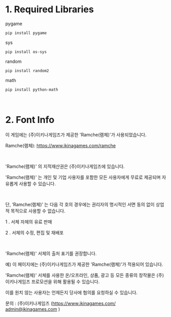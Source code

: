 
# 1. Required Libraries


pygame

```shell
pip install pygame
```

sys

```shell
pip install os-sys
```

random

```shell
pip install random2
```

math

```shell
pip install python-math
```

​

# 2. Font Info

이 게임에는 (주)이키나게임즈가 제공한 'Ramche(램체)'가 사용되었습니다.

 Ramche(램체): https://www.ikinagames.com/ramche

​

 'Ramche(램체)' 의 지적재산권은 (주)이키나게임즈에 있습니다.

 'Ramche(램체)' 는 개인 및 기업 사용자를 포함한 모든 사용자에게 무료로 제공되며 자유롭게 사용할 수 있습니다.

​

 단, ‘Ramche(램체)’ 는 다음 각 호의 경우에는 권리자의 명시적인 서면 동의 없이 상업적 목적으로 사용할 수 없습니다.

 1 . 서체 자체의 유료 판매

 2 . 서체의 수정, 편집 및 재배포

​

 'Ramche(램체)' 서체의 출처 표기를 권장합니다.

 예) 이 페이지에는 (주)이키나게임즈가 제공한 'Ramche(램체)'가 적용되어 있습니다.

 'Ramche(램체)' 서체를 사용한 온/오프라인, 상품, 광고 등 모든 종류의 창작물은 (주)이키나게임즈 프로모션을 위해 활용될 수 있습니다.

 이를 원치 않는 사용자는 언제든지 당사에 협의를 요청하실 수 있습니다.

 문의 : (주)이키나게임즈 (https://www.ikinagames.com/ admin@ikinagames.com )

